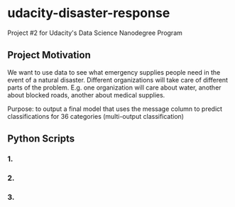 # udacity-disaster-response
Project #2 for Udacity's Data Science Nanodegree Program

## Project Motivation
We want to use data to see what emergency supplies people need in the event of a natural disaster. Different organizations will take care of different parts of the problem. E.g. one organization will care about water, another about blocked roads, another about medical supplies.

Purpose: to output a final model that uses the message column to predict classifications for 36 categories (multi-output classification)

## Python Scripts
### 1. 
### 2. 
### 3. 
